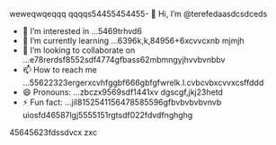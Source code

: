 weweqwqeqqq    qqqqs54455454455- 👋 Hi, I’m @terefedaasdcsdceds
- 👀 I’m interested in ...5469trhvd6
- 🌱 I’m currently learning ...6396k,k,84956+6xcvvcxnb mjmjh
- 💞️ I’m looking to collaborate on ...e78rerdsf8552sdf4774gfbass62mbmngyjhvvbvnbbv
- 📫 How to reach me ...55622323ergerxcvhfggbf666gbfgfwrelk.l.cvbcvbxcvvxcsffddd
- 😄 Pronouns: ...zbczx9569sdf1441xv dgscgf,jkj23hetd
- ⚡ Fun fact: ...jil8152541156478585596gfbvbvbvbvnvb
uiosfd46587lgj5555151rgtsdf022fdvdfnghghg
<!---s555555dgf47448533662453
--->
45645623fdssdvcx
zxc

